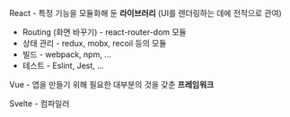 React - 특정 기능을 모듈화해 둔 **라이브러리** (UI를 렌더링하는 데에 전적으로 관여)         
- Routing (화면 바꾸기) - react-router-dom 모듈         
- 상태 관리 - redux, mobx, recoil 등의 모듈           
- 빌드 - webpack, npm, ...        
- 테스트 - Eslint, Jest, ...        
         
Vue - 앱을 만들기 위해 필요한 대부분의 것을 갖춘 **프레임워크**            
           
Svelte - 컴파일러        
